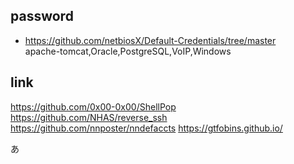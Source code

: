 ## password
- https://github.com/netbiosX/Default-Credentials/tree/master  
  apache-tomcat,Oracle,PostgreSQL,VoIP,Windows

## link
https://github.com/0x00-0x00/ShellPop  
https://github.com/NHAS/reverse_ssh  
https://github.com/nnposter/nndefaccts
https://gtfobins.github.io/

あ